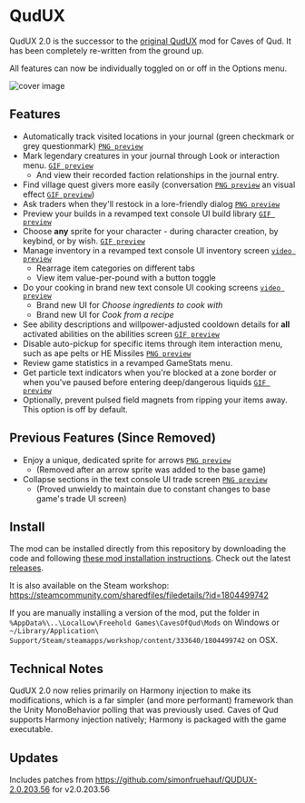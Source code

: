 ﻿# QudUX

QudUX 2.0 is the successor to the [original QudUX](https://github.com/egocarib/CavesOfQud-QudUX-v1) mod for Caves of Qud. It has been completely re-written from the ground up. 

All features can now be individually toggled on or off in the Options menu.

![cover image](QudUX_Cover.png)

Features
---------
- Automatically track visited locations in your journal (green checkmark or grey questionmark) [`PNG preview`](https://i.imgur.com/7EjlkMb.png)
- Mark legendary creatures in your journal through Look or interaction menu. [`GIF preview`](https://i.imgur.com/2VMiWLb.gif)
  - And view their recorded faction relationships in the journal entry.
- Find village quest givers more easily (conversation [`PNG preview`](https://i.imgur.com/BlUTRuY.png) an visual effect [`GIF preview`](https://i.imgur.com/5uez0p5.gif))
- Ask traders when they'll restock in a lore-friendly dialog [`PNG preview`](https://i.imgur.com/PVhW7Ks.png)
- Preview your builds in a revamped text console UI build library [`GIF preview`](https://i.imgur.com/rWVgJdo.gif)
- Choose **any** sprite for your character - during character creation, by keybind, or by wish. [`GIF preview`](https://i.imgur.com/Gkhl5BO.gif)
- Manage inventory in a revamped text console UI inventory screen [`video preview`](https://youtu.be/kmBPPIo_6Ig)
  - Rearrage item categories on different tabs
  - View item value-per-pound with a button toggle
- Do your cooking in brand new text console UI cooking screens [`video preview`](https://youtu.be/pYr_74r5_V4)
  - Brand new UI for *Choose ingredients to cook with*
  - Brand new UI for *Cook from a recipe*
- See ability descriptions and willpower-adjusted cooldown details for **all** activated abilities on the abilities screen [`GIF preview`](https://i.imgur.com/qdwLXIU.gif)
- Disable auto-pickup for specific items through item interaction menu, such as ape pelts or HE Missiles [`PNG preview`](https://i.imgur.com/eo9ZwF2.png)
- Review game statistics in a revamped GameStats menu.
- Get particle text indicators when you're blocked at a zone border or when you've paused before entering deep/dangerous liquids [`GIF preview`](https://i.imgur.com/7jHm9N7.gif)
- Optionally, prevent pulsed field magnets from ripping your items away. This option is off by default.

Previous Features (Since Removed)
---------------------------------
- Enjoy a unique, dedicated sprite for arrows [`PNG preview`](https://i.imgur.com/9XGyjFZ.png)
  - (Removed after an arrow sprite was added to the base game)
- Collapse sections in the text console UI trade screen [`PNG preview`](https://i.imgur.com/MPz3nHH.png)
  - (Proved unwieldy to maintain due to constant changes to base game's trade UI screen)

Install
-------
The mod can be installed directly from this repository by downloading the code and following [these mod installation instructions](https://wiki.cavesofqud.com/wiki/Modding:Installing_a_mod#Manual_Download). Check out the latest [releases](https://github.com/egocarib/CavesOfQud-QudUX-v2/releases).

It is also available on the Steam workshop: https://steamcommunity.com/sharedfiles/filedetails/?id=1804499742

If you are manually installing a version of the mod, put the folder in `%AppData%\..\LocalLow\Freehold Games\CavesOfQud\Mods` on Windows or `~/Library/Application\ Support/Steam/steamapps/workshop/content/333640/1804499742` on OSX.

Technical Notes
---------------
QudUX 2.0 now relies primarily on Harmony injection to make its modifications, which is a far simpler (and more performant) framework than the Unity MonoBehavior polling that was previously used. Caves of Qud supports Harmony injection natively; Harmony is packaged with the game executable.

Updates
-------
Includes patches from https://github.com/simonfruehauf/QUDUX-2.0.203.56 for v2.0.203.56
